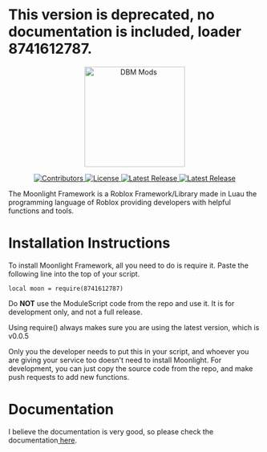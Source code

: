 # This version is deprecated, no documentation is included, loader 8741612787.

<p align="center">
    <a title="Moonlight" href="https://discord.gg/Qebv3Cj5PJ" target="_blank">
         <img src="https://cdn.discordapp.com/attachments/921495629035896866/921935377332314133/Untitled_Artwork.png" width="200" alt="DBM Mods" />
    </a>
</p>
<p align="center">
    <a title="Contributors" href="https://github.com/callmehSpear/Moonlight-Framework/contributors" target="_blank">
        <img src="https://img.shields.io/github/contributors/callmehSpear/Moonlight-Framework.svg?style=flat-square" alt="Contributors" />
    </a>
    <a title="License" href="https://github.com/callmehSpear/Moonlight-Framework/blob/master/LICENSE.md" target="_blank">
        <img src="https://img.shields.io/github/license/callmehSpear/Moonlight-Framework.svg?style=flat-square" alt="License" />
    </a>
    <a title="Release" href="https://github.com/callmehSpear/Moonlight-Framework/releases" target="_blank">
        <img src="https://img.shields.io/github/release/callmehSpear/Moonlight-Framework.svg?style=flat-square" alt="Latest Release" />
    </a>
    <a title="Wiki" href="https://github.com/callmehSpear/Moonlight-Framework/wiki" target="_blank">
        <img src="https://img.shields.io/badge/wiki%20coverage-100%25-brightgreen?style=flat-square" alt="Latest Release" />
    </a>
</p>
    
The Moonlight Framework is a Roblox Framework/Library made in Luau the programming language of Roblox providing developers with helpful functions and tools.
    
# Installation Instructions
To install Moonlight Framework, all you need to do is require it. Paste the following line into the top of your script.
```
local moon = require(8741612787)
```
Do <b>NOT</b> use the ModuleScript code from the repo and use it. It is for development only, and not a full release.

Using require() always makes sure you are using the latest version, which is v0.0.5

Only you the developer needs to put this in your script, and whoever you are giving your service too doesn't need to install Moonlight.
For development, you can just copy the source code from the repo, and make push requests to add new functions.

# Documentation
I believe the documentation is very good, so please check the documentation<a href="https://github.com/callmehSpear/Moonlight-Framework/wiki"> here</a>.
